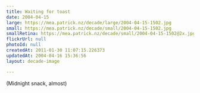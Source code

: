```yaml
---
title: Waiting for toast
date: 2004-04-15
large: https://mea.patrick.nz/decade/large/2004-04-15-1502.jpg
small: https://mea.patrick.nz/decade/small/2004-04-15-1502.jpg
smallRetina: https://mea.patrick.nz/decade/small/2004-04-15-1502@2x.jpg
flickrUrl: null
photoId: null
createdAt: 2011-01-30 11:07:15.226373
updatedAt: 2004-04-16 15:36:56
layout: decade-image

---
```

(Midnight snack, almost)
